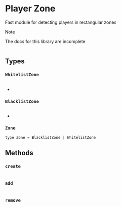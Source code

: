 # Player Zone

Fast module for detecting players in rectangular zones

> [!NOTE]
> The docs for this library are incomplete

```luau

```

## Types

### `WhitelistZone`
```luau

```
*

### `BlacklistZone`
```luau

```
* 

### `Zone`
```luau
type Zone = BlacklistZone | WhitelistZone
```

## Methods

### `create`

```luau

```

### `add`

```luau

```

### `remove`

```luau

```